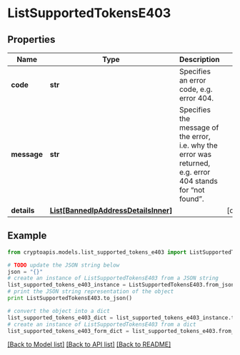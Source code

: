 # ListSupportedTokensE403


## Properties
Name | Type | Description | Notes
------------ | ------------- | ------------- | -------------
**code** | **str** | Specifies an error code, e.g. error 404. | 
**message** | **str** | Specifies the message of the error, i.e. why the error was returned, e.g. error 404 stands for “not found”. | 
**details** | [**List[BannedIpAddressDetailsInner]**](BannedIpAddressDetailsInner.md) |  | [optional] 

## Example

```python
from cryptoapis.models.list_supported_tokens_e403 import ListSupportedTokensE403

# TODO update the JSON string below
json = "{}"
# create an instance of ListSupportedTokensE403 from a JSON string
list_supported_tokens_e403_instance = ListSupportedTokensE403.from_json(json)
# print the JSON string representation of the object
print ListSupportedTokensE403.to_json()

# convert the object into a dict
list_supported_tokens_e403_dict = list_supported_tokens_e403_instance.to_dict()
# create an instance of ListSupportedTokensE403 from a dict
list_supported_tokens_e403_form_dict = list_supported_tokens_e403.from_dict(list_supported_tokens_e403_dict)
```
[[Back to Model list]](../README.md#documentation-for-models) [[Back to API list]](../README.md#documentation-for-api-endpoints) [[Back to README]](../README.md)


